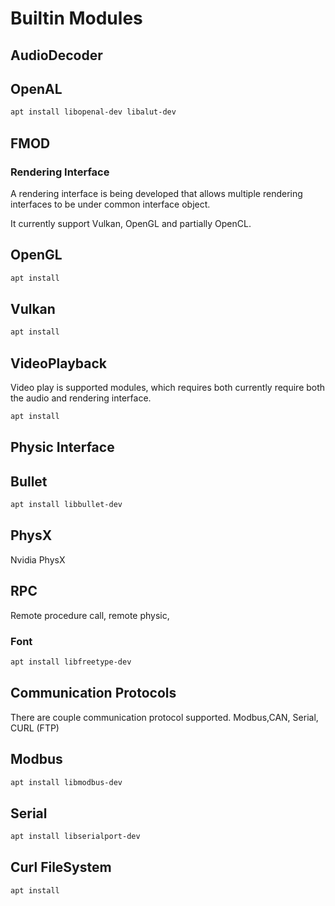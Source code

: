 # Builtin Modules


## AudioDecoder

## OpenAL

```bash
apt install libopenal-dev libalut-dev
```

## FMOD

### Rendering Interface

A rendering interface is being developed that allows multiple rendering interfaces to be under common interface object.

It currently support Vulkan, OpenGL and partially OpenCL.

## OpenGL

```bash
apt install 
```

## Vulkan

```bash
apt install 
```

## VideoPlayback

Video play is supported modules, which requires both currently require both the audio and rendering interface.

```bash
apt install 
```

## Physic Interface

## Bullet

```bash
apt install libbullet-dev
```

## PhysX

Nvidia PhysX

## RPC

Remote procedure call, remote physic,

### Font

```bash
apt install libfreetype-dev 
```

## Communication Protocols

There are couple communication protocol supported. Modbus,CAN, Serial, CURL (FTP)

## Modbus

```bash
apt install libmodbus-dev
```

## Serial

```bash
apt install libserialport-dev 
```

## Curl FileSystem

```bash
apt install 
```

